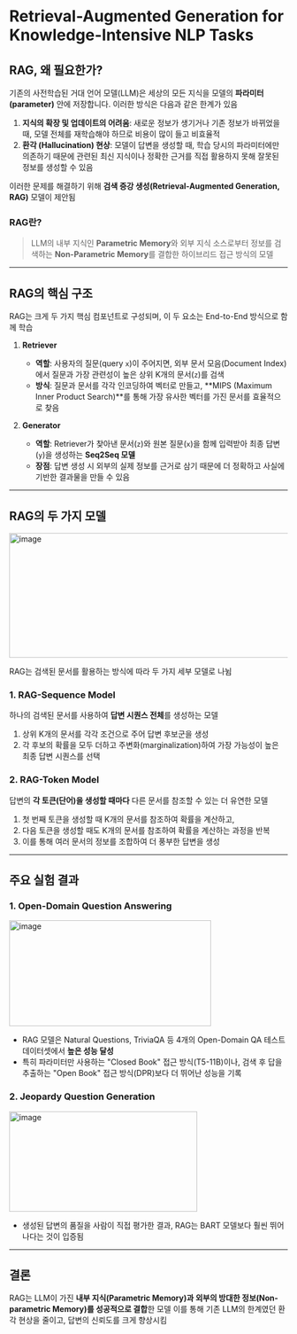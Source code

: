 
# Retrieval-Augmented Generation for Knowledge-Intensive NLP Tasks

## RAG, 왜 필요한가?

기존의 사전학습된 거대 언어 모델(LLM)은 세상의 모든 지식을 모델의 **파라미터(parameter)** 안에 저장합니다. 이러한 방식은 다음과 같은 한계가 있음

1.  **지식의 확장 및 업데이트의 어려움**: 새로운 정보가 생기거나 기존 정보가 바뀌었을 때, 모델 전체를 재학습해야 하므로 비용이 많이 들고 비효율적
2.  **환각 (Hallucination) 현상**: 모델이 답변을 생성할 때, 학습 당시의 파라미터에만 의존하기 때문에 관련된 최신 지식이나 정확한 근거를 직접 활용하지 못해 잘못된 정보를 생성할 수 있음

이러한 문제를 해결하기 위해 **검색 증강 생성(Retrieval-Augmented Generation, RAG)** 모델이 제안됨

### RAG란?
> LLM의 내부 지식인 **Parametric Memory**와 외부 지식 소스로부터 정보를 검색하는 **Non-Parametric Memory**를 결합한 하이브리드 접근 방식의 모델

---

## RAG의 핵심 구조

RAG는 크게 두 가지 핵심 컴포넌트로 구성되며, 이 두 요소는 End-to-End 방식으로 함께 학습


1.  **Retriever**
    -   **역할**: 사용자의 질문(query `x`)이 주어지면, 외부 문서 모음(Document Index)에서 질문과 가장 관련성이 높은 상위 K개의 문서(`z`)를 검색 
    -   **방식**: 질문과 문서를 각각 인코딩하여 벡터로 만들고, **MIPS (Maximum Inner Product Search)**를 통해 가장 유사한 벡터를 가진 문서를 효율적으로 찾음 

2.  **Generator**
    -   **역할**: Retriever가 찾아낸 문서(`z`)와 원본 질문(`x`)을 함께 입력받아 최종 답변(`y`)을 생성하는 **Seq2Seq 모델**
    -   **장점**: 답변 생성 시 외부의 실제 정보를 근거로 삼기 때문에 더 정확하고 사실에 기반한 결과물을 만들 수 있음

---

## RAG의 두 가지 모델
<img width="769" height="225" alt="image" src="https://github.com/user-attachments/assets/2cb90f7a-6fde-4fe9-bda7-9bdd19eb3571" />

RAG는 검색된 문서를 활용하는 방식에 따라 두 가지 세부 모델로 나뉨

### 1. RAG-Sequence Model
하나의 검색된 문서를 사용하여 **답변 시퀀스 전체**를 생성하는 모델 
1. 상위 K개의 문서를 각각 조건으로 주어 답변 후보군을 생성
2. 각 후보의 확률을 모두 더하고 주변화(marginalization)하여 가장 가능성이 높은 최종 답변 시퀀스를 선택

### 2. RAG-Token Model
답변의 **각 토큰(단어)을 생성할 때마다** 다른 문서를 참조할 수 있는 더 유연한 모델
1. 첫 번째 토큰을 생성할 때 K개의 문서를 참조하여 확률을 계산하고,
2. 다음 토큰을 생성할 때도 K개의 문서를 참조하여 확률을 계산하는 과정을 반복 
3. 이를 통해 여러 문서의 정보를 조합하여 더 풍부한 답변을 생성

---

## 주요 실험 결과

### 1. Open-Domain Question Answering

<img width="365" height="191" alt="image" src="https://github.com/user-attachments/assets/381b7d67-b52f-459b-bff1-7c65df14d44e" />

- RAG 모델은 Natural Questions, TriviaQA 등 4개의 Open-Domain QA 테스트 데이터셋에서 **높은 성능 달성** 
- 특히 파라미터만 사용하는 "Closed Book" 접근 방식(T5-11B)이나, 검색 후 답을 추출하는 "Open Book" 접근 방식(DPR)보다 더 뛰어난 성능을 기록


### 2. Jeopardy Question Generation

<img width="340" height="181" alt="image" src="https://github.com/user-attachments/assets/b3b9e233-7e17-451f-ab25-14bd86ca8713" />

- 생성된 답변의 품질을 사람이 직접 평가한 결과, RAG는 BART 모델보다 훨씬 뛰어나다는 것이 입증됨 
---

## 결론

RAG는 LLM이 가진 **내부 지식(Parametric Memory)과 외부의 방대한 정보(Non-parametric Memory)를 성공적으로 결합**한 모델
이를 통해 기존 LLM의 한계였던 환각 현상을 줄이고, 답변의 신뢰도를 크게 향상시킴
